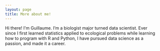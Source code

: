 ```yaml
---
layout: page
title: More about me!
---
```


Hi there! I'm Guillaume. I’m a biologist major turned data scientist. Ever since I first learned statistics applied to ecological problems while learning how to program with R and Python, I have pursued data science as a passion, and made it a career.
